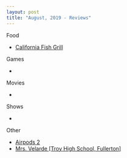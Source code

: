 ```yaml
---
layout: post
title: "August, 2019 - Reviews"
---
```


Food

  - [California Fish Grill](https://karlcxu.github.io/KarlChoiReviews/1998/01/01/CAFishGrill.html)
  
Games

  - 

Movies

  - 
  
Shows

  - 
  
Other

- [Airpods 2](https://karlcxu.github.io/KarlChoiReviews/2019/03/29/Airpods2.html)
- [Mrs. Velarde [Troy High School, Fullerton]](https://karlcxu.github.io/KarlChoiReviews/2019/08/21/Mrs-Velarde.html)
